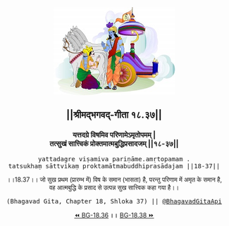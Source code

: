 <center><img src="../../asset/BG.png" alt="#API #bhagavadgitaapi #slok #nodejs #js #api #gitaapi #krishna #hinduism #vedic #ISKCON #shreemadbhagavadgita #technology"/>
<h2>||श्रीमद्‍भगवद्‍-गीता १८.३७||</h2>
<h3>यत्तदग्रे विषमिव परिणामेऽमृतोपमम् |<br/>तत्सुखं सात्त्विकं प्रोक्तमात्मबुद्धिप्रसादजम् ||१८-३७||</h3>
<pre>yattadagre viṣamiva pariṇāme.amṛtopamam .<br/>tatsukhaṃ sāttvikaṃ proktamātmabuddhiprasādajam ||18-37||</pre>
<p>।।18.37।। जो सुख प्रथम (प्रारम्भ में) विष के समान (भासता) है, परन्तु परिणाम में अमृत के समान है, वह आत्मबुद्धि के प्रसाद से उत्पन्न सुख सात्त्विक कहा गया है।।</p>
<pre>(Bhagavad Gita, Chapter 18, Shloka 37) || <a href="https://twitter.com/bhagavadgitaapi">@BhagavadGitaApi</a></pre><a href="../../18/36">⏪  BG-18.36</a><b>        ।।        </b><a href="../../18/38">BG-18.38  ⏩</a></center>